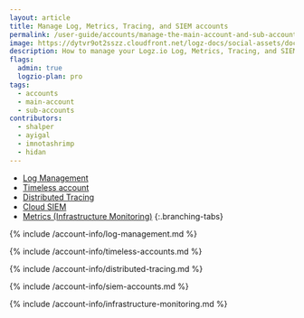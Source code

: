 ```yaml
---
layout: article
title: Manage Log, Metrics, Tracing, and SIEM accounts
permalink: /user-guide/accounts/manage-the-main-account-and-sub-accounts.html
image: https://dytvr9ot2sszz.cloudfront.net/logz-docs/social-assets/docs-social.jpg
description: How to manage your Logz.io Log, Metrics, Tracing, and SIEM accounts
flags:
  admin: true
  logzio-plan: pro
tags:
  - accounts
  - main-account
  - sub-accounts
contributors:
  - shalper
  - ayigal
  - imnotashrimp
  - hidan
---
```



<!-- tabContainer:start -->
<div class="branching-container">

* [Log Management](#logs)
* [Timeless account](#timeless)
* [Distributed Tracing](#tracing)
* [Cloud SIEM](#siem)
* [Metrics (Infrastructure Monitoring)](#metrics)
{:.branching-tabs}

<!--tab start bulk-->
<div id="logs">

{% include /account-info/log-management.md %}

</div>
<!--tab end bulk -->

<!--tab start bulk-->
<div id="timeless">

{% include /account-info/timeless-accounts.md %}

</div>
<!--tab end bulk -->

<!-- tab:start -->
<div id="tracing">

{% include /account-info/distributed-tracing.md %}

</div>
<!-- tab:end -->

<!-- tab:start -->
<div id="siem">

{% include /account-info/siem-accounts.md %}

</div>
<!-- tab:end -->

<!-- tab:start -->
<div id="metrics">

{% include /account-info/infrastructure-monitoring.md %}

</div>
<!-- tab:end -->



